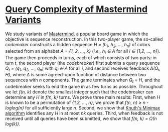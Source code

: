 # [Query Complexity of Mastermind Variants](http://arxiv.org/abs/1607.04597)
We study variants of [Mastermind](https://en.wikipedia.org/wiki/Mastermind_(board_game)), a popular board game in which the objective is sequence reconstruction. In this two-player game, the so-called *codemaker* constructs a hidden sequence *H = (h<sub>1</sub>, h<sub>2</sub>, ..., h<sub>n</sub>)* of colors selected from an alphabet *A = {1, 2, ..., k}* (*i.e.,* *h<sub>i</sub> &#8712; A* for all *i &#8712; \{1,2, ..., n\}*). The game then proceeds in turns, each of which consists of two parts: in turn *t*, the second player (the *codebreaker*) first submits a query sequence *Q<sub>t</sub> = (q<sub>1</sub>, q<sub>2</sub>, ..., q<sub>n</sub>)* with *q<sub>i</sub> &#8712; A* for all *i*, and second receives feedback *&#916;(Q<sub>t</sub>, H)*, where *&#916;* is some agreed-upon function of distance between two sequences with *n* components. The game terminates when *Q<sub>t</sub> = H*, and the codebreaker seeks to end the game in as few turns as possible. Throughout we let *f(n, k)* denote the smallest integer such that the codebreaker can determine any *H* in *f(n, k)* turns. We prove three main results: First, when *H* is known to be a permutation of *\{1,2, ..., n\}*, we prove that *f(n, n) &#8805; n - loglog(n)* for all sufficiently large *n*. Second, we show that [Knuth's Minimax algorithm](http://www.cs.uni.edu/~wallingf/teaching/cs3530/resources/knuth-mastermind.pdf) identifies any *H* in at most *nk* queries. Third, when feedback is not received until all queries have been submitted, we show that *f(n, k) = &#937;(n log(k))*.